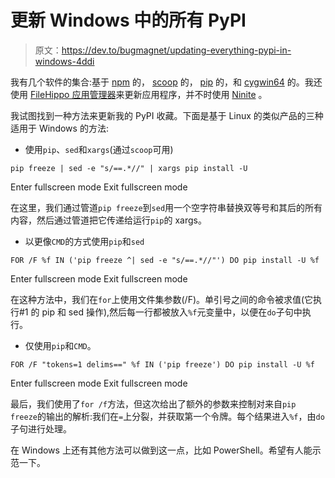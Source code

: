 # 更新 Windows 中的所有 PyPI

> 原文：<https://dev.to/bugmagnet/updating-everything-pypi-in-windows-4ddi>

我有几个软件的集合:基于 [npm](https://www.npmjs.com/) 的， [scoop](https://scoop.sh/) 的， [pip](https://pypi.org/project/pip/) 的，和 [cygwin64](https://www.cygwin.com/) 的。我还使用 [FileHippo 应用管理器](https://filehippo.com/download_app_manager/)来更新应用程序，并不时使用 [Ninite](https://ninite.com/) 。

我试图找到一种方法来更新我的 PyPI 收藏。下面是基于 Linux 的类似产品的三种适用于 Windows 的方法:

*   使用`pip`、`sed`和`xargs`(通过`scoop`可用)

```
pip freeze | sed -e "s/==.*//" | xargs pip install -U 
```

Enter fullscreen mode Exit fullscreen mode

在这里，我们通过管道`pip freeze`到`sed`用一个空字符串替换双等号和其后的所有内容，然后通过管道把它传递给运行`pip`的 xargs。

*   以更像`CMD`的方式使用`pip`和`sed`

```
FOR /F %f IN ('pip freeze ^| sed -e "s/==.*//"') DO pip install -U %f 
```

Enter fullscreen mode Exit fullscreen mode

在这种方法中，我们在`for`上使用文件集参数(/F)。单引号之间的命令被求值(它执行#1 的 pip 和 sed 操作),然后每一行都被放入`%f`元变量中，以便在`do`子句中执行。

*   仅使用`pip`和`CMD`。

```
FOR /F "tokens=1 delims==" %f IN ('pip freeze') DO pip install -U %f 
```

Enter fullscreen mode Exit fullscreen mode

最后，我们使用了`for /f`方法，但这次给出了额外的参数来控制对来自`pip freeze`的输出的解析:我们在`=`上分裂，并获取第一个令牌。每个结果进入`%f`，由`do`子句进行处理。

在 Windows 上还有其他方法可以做到这一点，比如 PowerShell。希望有人能示范一下。